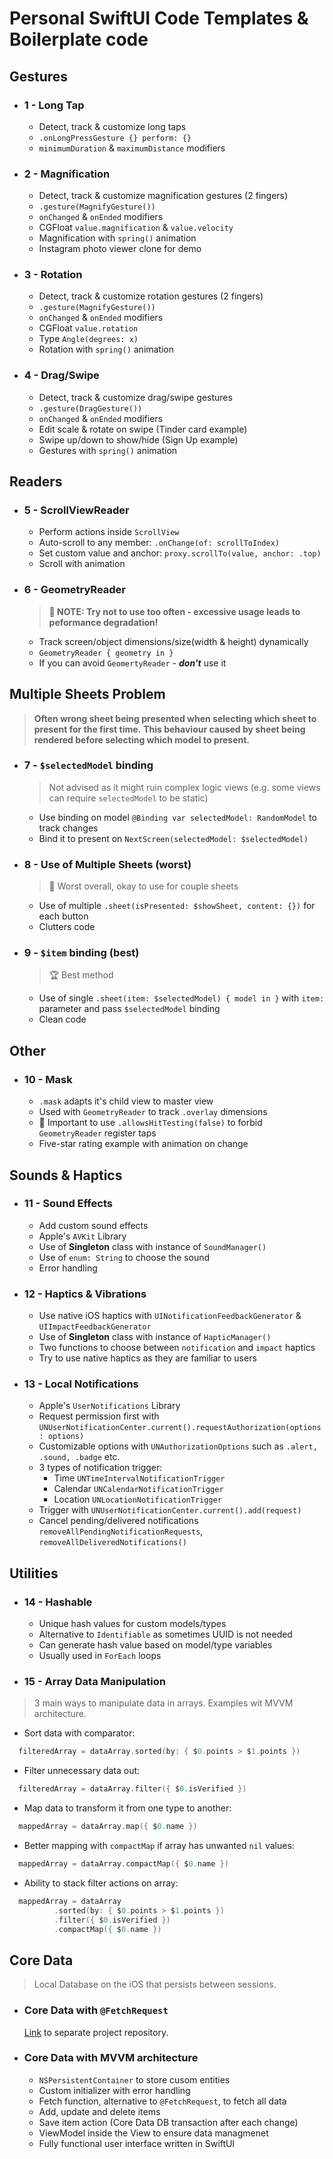 # Personal SwiftUI Code Templates & Boilerplate code

## Gestures 
- ### 1 - Long Tap
  - Detect, track & customize long taps
  - ```.onLongPressGesture {} perform: {}```
  - ```minimumDuration``` & ```maximumDistance``` modifiers
- ### 2 - Magnification
  - Detect, track & customize magnification gestures (2 fingers)
  - ```.gesture(MagnifyGesture())```
  - ```onChanged``` & ```onEnded``` modifiers
  - CGFloat ```value.magnification``` & ```value.velocity``` 
  - Magnification with ```spring()``` animation
  - Instagram photo viewer clone for demo
- ### 3 - Rotation
  - Detect, track & customize rotation gestures (2 fingers)
  - ```.gesture(MagnifyGesture())```
  - ```onChanged``` & ```onEnded``` modifiers
  - CGFloat ```value.rotation```
  - Type ```Angle(degrees: x)```
  - Rotation with ```spring()``` animation
- ### 4 - Drag/Swipe
  - Detect, track & customize drag/swipe gestures
  - ```.gesture(DragGesture())```
  - ```onChanged``` & ```onEnded``` modifiers
  - Edit scale & rotate on swipe (Tinder card example)
  - Swipe up/down to show/hide (Sign Up example)
  - Gestures with ```spring()``` animation

## Readers
- ### 5 - ScrollViewReader
  - Perform actions inside ```ScrollView```
  - Auto-scroll to any member: ```.onChange(of: scrollToIndex)```
  - Set custom value and anchor: ```proxy.scrollTo(value, anchor: .top)```
  - Scroll with animation
- ### 6 - GeometryReader
  > **🚨 NOTE: Try not to use too often - excessive usage leads to peformance degradation!**
  - Track screen/object dimensions/size(width & height) dynamically
  - `GeometryReader { geometry in }`
  - If you can avoid `GeomertyReader` - ***don't*** use it

 ## Multiple Sheets Problem
> **Often wrong sheet being presented when selecting which sheet to present for the first time.**
> **This behaviour caused by sheet being rendered before selecting which model to present.** 
- ### 7 - `$selectedModel` binding
  > Not advised as it might ruin complex logic views (e.g. some views can require `selectedModel` to be static)
  - Use binding on model `@Binding var selectedModel: RandomModel` to track changes
  - Bind it to present on `NextScreen(selectedModel: $selectedModel)`
- ### 8 - Use of Multiple Sheets **(worst)**
  > 🐌 Worst overall, okay to use for couple sheets
  - Use of multiple `.sheet(isPresented: $showSheet, content: {})` for each button
  - Clutters code
- ### 9 - `$item` binding **(best)**
  > 🏆 Best method
  - Use of single `.sheet(item: $selectedModel) { model in }` with `item:` parameter and pass `$selectedModel` binding 
  - Clean code
 
## Other
- ### 10 - Mask 
  - `.mask` adapts it's child view to master view
  - Used with `GeometryReader` to track `.overlay` dimensions
  - 🚨 Important to use `.allowsHitTesting(false)` to forbid `GeometryReader` register taps
  - Five-star rating example with animation on change

## Sounds & Haptics
- ### 11 - Sound Effects
  - Add custom sound effects
  - Apple's `AVKit` Library
  - Use of **Singleton** class with instance of `SoundManager()`
  - Use of `enum: String` to choose the sound
  - Error handling
- ### 12 - Haptics & Vibrations
  - Use native iOS haptics with `UINotificationFeedbackGenerator` & `UIImpactFeedbackGenerator`
  - Use of **Singleton** class with instance of `HapticManager()`
  - Two functions to choose between `notification` and `impact` haptics
  - Try to use native haptics as they are familiar to users
- ### 13 - Local Notifications
  - Apple's `UserNotifications` Library
  - Request permission first with `UNUserNotificationCenter.current().requestAuthorization(options: options)`
  - Customizable options with `UNAuthorizationOptions` such as `.alert, .sound, .badge` etc.
  - 3 types of notification trigger:
    - Time `UNTimeIntervalNotificationTrigger`
    - Calendar `UNCalendarNotificationTrigger`
    - Location `UNLocationNotificationTrigger`
  - Trigger with `UNUserNotificationCenter.current().add(request)`
  - Cancel pending/delivered notifications `removeAllPendingNotificationRequests`, `removeAllDeliveredNotifications()`

## Utilities
- ### 14 - Hashable
  - Unique hash values for custom models/types
  - Alternative to `Identifiable` as sometimes UUID is not needed
  - Can generate hash value based on model/type variables
  - Usually used in `ForEach` loops
- ### 15 - Array Data Manipulation
> 3 main ways to manipulate data in arrays.
> Examples wit MVVM architecture.
  - Sort data with comparator:
  ```swift
    filteredArray = dataArray.sorted(by: { $0.points > $1.points })
  ```
  - Filter unnecessary data out:
  ```swift
    filteredArray = dataArray.filter({ $0.isVerified })
  ```
  - Map data to transform it from one type to another: 
  ```swift
    mappedArray = dataArray.map({ $0.name })
  ```
  - Better mapping with `compactMap` if array has unwanted `nil` values:
  ```swift
    mappedArray = dataArray.compactMap({ $0.name })
  ```
  - Ability to stack filter actions on array:
  ```swift
    mappedArray = dataArray
            .sorted(by: { $0.points > $1.points })
            .filter({ $0.isVerified })
            .compactMap({ $0.name })
  ```

## Core Data
> Local Database on the iOS that persists between sessions.
- ### Core Data with `@FetchRequest`
  [Link](https://github.com/fsociety010101/SwiftUIInterCoreData) to separate project repository.
- ### Core Data with MVVM architecture
  - `NSPersistentContainer` to store cusom entities
  - Custom initializer with error handling
  - Fetch function, alternative to `@FetchRequest`, to fetch all data
  - Add, update and delete items
  - Save item action (Core Data DB transaction after each change)
  - ViewModel inside the View to ensure data managmenet
  - Fully functional user interface written in SwiftUI
